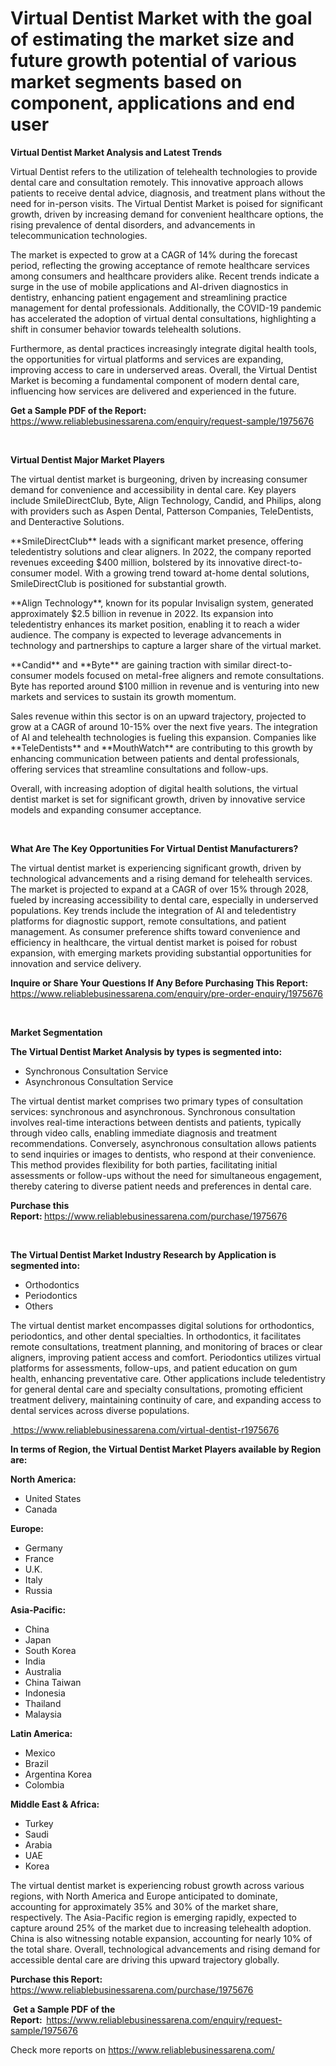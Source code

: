 <p><h1>Virtual Dentist Market with the goal of estimating the market size and future growth potential of various market segments based on component, applications and end user</h1></p><p><strong>Virtual Dentist Market Analysis and Latest Trends</strong></p>
<p><p>Virtual Dentist refers to the utilization of telehealth technologies to provide dental care and consultation remotely. This innovative approach allows patients to receive dental advice, diagnosis, and treatment plans without the need for in-person visits. The Virtual Dentist Market is poised for significant growth, driven by increasing demand for convenient healthcare options, the rising prevalence of dental disorders, and advancements in telecommunication technologies.</p><p>The market is expected to grow at a CAGR of 14% during the forecast period, reflecting the growing acceptance of remote healthcare services among consumers and healthcare providers alike. Recent trends indicate a surge in the use of mobile applications and AI-driven diagnostics in dentistry, enhancing patient engagement and streamlining practice management for dental professionals. Additionally, the COVID-19 pandemic has accelerated the adoption of virtual dental consultations, highlighting a shift in consumer behavior towards telehealth solutions.</p><p>Furthermore, as dental practices increasingly integrate digital health tools, the opportunities for virtual platforms and services are expanding, improving access to care in underserved areas. Overall, the Virtual Dentist Market is becoming a fundamental component of modern dental care, influencing how services are delivered and experienced in the future.</p></p>
<p><strong>Get a Sample PDF of the Report:&nbsp;</strong> <a href="https://www.reliablebusinessarena.com/enquiry/request-sample/1975676?utm_campaign=2994&utm_medium=2&utm_source=Github&utm_content=ia&utm_term=10032025&utm_id=virtual-dentist">https://www.reliablebusinessarena.com/enquiry/request-sample/1975676</a></p>
<p>&nbsp;</p>
<p><strong>Virtual Dentist Major Market Players</strong></p>
<p><p>The virtual dentist market is burgeoning, driven by increasing consumer demand for convenience and accessibility in dental care. Key players include SmileDirectClub, Byte, Align Technology, Candid, and Philips, along with providers such as Aspen Dental, Patterson Companies, TeleDentists, and Denteractive Solutions.</p><p>**SmileDirectClub** leads with a significant market presence, offering teledentistry solutions and clear aligners. In 2022, the company reported revenues exceeding $400 million, bolstered by its innovative direct-to-consumer model. With a growing trend toward at-home dental solutions, SmileDirectClub is positioned for substantial growth.</p><p>**Align Technology**, known for its popular Invisalign system, generated approximately $2.5 billion in revenue in 2022. Its expansion into teledentistry enhances its market position, enabling it to reach a wider audience. The company is expected to leverage advancements in technology and partnerships to capture a larger share of the virtual market.</p><p>**Candid** and **Byte** are gaining traction with similar direct-to-consumer models focused on metal-free aligners and remote consultations. Byte has reported around $100 million in revenue and is venturing into new markets and services to sustain its growth momentum.</p><p>Sales revenue within this sector is on an upward trajectory, projected to grow at a CAGR of around 10-15% over the next five years. The integration of AI and telehealth technologies is fueling this expansion. Companies like **TeleDentists** and **MouthWatch** are contributing to this growth by enhancing communication between patients and dental professionals, offering services that streamline consultations and follow-ups.</p><p>Overall, with increasing adoption of digital health solutions, the virtual dentist market is set for significant growth, driven by innovative service models and expanding consumer acceptance.</p></p>
<p>&nbsp;</p>
<p><strong>What Are The Key Opportunities For Virtual Dentist Manufacturers?</strong></p>
<p><p>The virtual dentist market is experiencing significant growth, driven by technological advancements and a rising demand for telehealth services. The market is projected to expand at a CAGR of over 15% through 2028, fueled by increasing accessibility to dental care, especially in underserved populations. Key trends include the integration of AI and teledentistry platforms for diagnostic support, remote consultations, and patient management. As consumer preference shifts toward convenience and efficiency in healthcare, the virtual dentist market is poised for robust expansion, with emerging markets providing substantial opportunities for innovation and service delivery.</p></p>
<p><strong>Inquire or Share Your Questions If Any Before Purchasing This Report:</strong> <a href="https://www.reliablebusinessarena.com/enquiry/pre-order-enquiry/1975676?utm_campaign=2994&utm_medium=2&utm_source=Github&utm_content=ia&utm_term=10032025&utm_id=virtual-dentist">https://www.reliablebusinessarena.com/enquiry/pre-order-enquiry/1975676</a></p>
<p>&nbsp;</p>
<p><strong>Market Segmentation</strong></p>
<p><strong>The Virtual Dentist Market Analysis by types is segmented into:</strong></p>
<p><ul><li>Synchronous Consultation Service</li><li>Asynchronous Consultation Service</li></ul></p>
<p><p>The virtual dentist market comprises two primary types of consultation services: synchronous and asynchronous. Synchronous consultation involves real-time interactions between dentists and patients, typically through video calls, enabling immediate diagnosis and treatment recommendations. Conversely, asynchronous consultation allows patients to send inquiries or images to dentists, who respond at their convenience. This method provides flexibility for both parties, facilitating initial assessments or follow-ups without the need for simultaneous engagement, thereby catering to diverse patient needs and preferences in dental care.</p></p>
<p><strong>Purchase this Report:&nbsp;</strong><a href="https://www.reliablebusinessarena.com/purchase/1975676?utm_campaign=2994&utm_medium=2&utm_source=Github&utm_content=ia&utm_term=10032025&utm_id=virtual-dentist">https://www.reliablebusinessarena.com/purchase/1975676</a></p>
<p>&nbsp;</p>
<p><strong>The Virtual Dentist Market Industry Research by Application is segmented into:</strong></p>
<p><ul><li>Orthodontics</li><li>Periodontics</li><li>Others</li></ul></p>
<p><p>The virtual dentist market encompasses digital solutions for orthodontics, periodontics, and other dental specialties. In orthodontics, it facilitates remote consultations, treatment planning, and monitoring of braces or clear aligners, improving patient access and comfort. Periodontics utilizes virtual platforms for assessments, follow-ups, and patient education on gum health, enhancing preventative care. Other applications include teledentistry for general dental care and specialty consultations, promoting efficient treatment delivery, maintaining continuity of care, and expanding access to dental services across diverse populations.</p></p>
<p><a href="https://www.reliablebusinessarena.com/virtual-dentist-r1975676?utm_campaign=2994&utm_medium=2&utm_source=Github&utm_content=ia&utm_term=10032025&utm_id=virtual-dentist">&nbsp;https://www.reliablebusinessarena.com/virtual-dentist-r1975676</a></p>
<p><strong>In terms of Region, the Virtual Dentist Market Players available by Region are:</strong></p>
<p>
    <p> <strong> North America: </strong>
        <ul>
            <li>United States</li>
            <li>Canada</li>
        </ul>
        </p> 
    <p> <strong> Europe: </strong>
        <ul>
            <li>Germany</li>
            <li>France</li>
            <li>U.K.</li>
            <li>Italy</li>
            <li>Russia</li>
        </ul>
        </p> 
    <p> <strong> Asia-Pacific: </strong>
        <ul>
            <li>China</li>
            <li>Japan</li>
            <li>South Korea</li>
            <li>India</li>
            <li>Australia</li>
            <li>China Taiwan</li>
            <li>Indonesia</li>
            <li>Thailand</li>
            <li>Malaysia</li>
        </ul>
        </p> 
    <p> <strong> Latin America: </strong>
        <ul>
            <li>Mexico</li>
            <li>Brazil</li>
            <li>Argentina Korea</li>
            <li>Colombia</li>
        </ul>
        </p> 
    <p> <strong> Middle East & Africa: </strong>
        <ul>
            <li>Turkey</li>
            <li>Saudi</li>
            <li>Arabia</li>
            <li>UAE</li>
            <li>Korea</li>
        </ul>
    </p>
    </p>
<p><p>The virtual dentist market is experiencing robust growth across various regions, with North America and Europe anticipated to dominate, accounting for approximately 35% and 30% of the market share, respectively. The Asia-Pacific region is emerging rapidly, expected to capture around 25% of the market due to increasing telehealth adoption. China is also witnessing notable expansion, accounting for nearly 10% of the total share. Overall, technological advancements and rising demand for accessible dental care are driving this upward trajectory globally.</p></p>
<p><strong>Purchase this Report: </strong><a href="https://www.reliablebusinessarena.com/purchase/1975676?utm_campaign=2994&utm_medium=2&utm_source=Github&utm_content=ia&utm_term=10032025&utm_id=virtual-dentist">https://www.reliablebusinessarena.com/purchase/1975676</a></p>
<p>&nbsp;<strong>Get a Sample PDF of the Report:&nbsp;&nbsp;</strong><a href="https://www.reliablebusinessarena.com/enquiry/request-sample/1975676?utm_campaign=2994&utm_medium=2&utm_source=Github&utm_content=ia&utm_term=10032025&utm_id=virtual-dentist">https://www.reliablebusinessarena.com/enquiry/request-sample/1975676</a></p>
<p><strong></strong></p>
<p>Check more reports on <a href="https://www.reliablebusinessarena.com/?utm_campaign=2994&utm_medium=2&utm_source=Github&utm_content=ia&utm_term=10032025&utm_id=virtual-dentist">https://www.reliablebusinessarena.com/</a></p>
